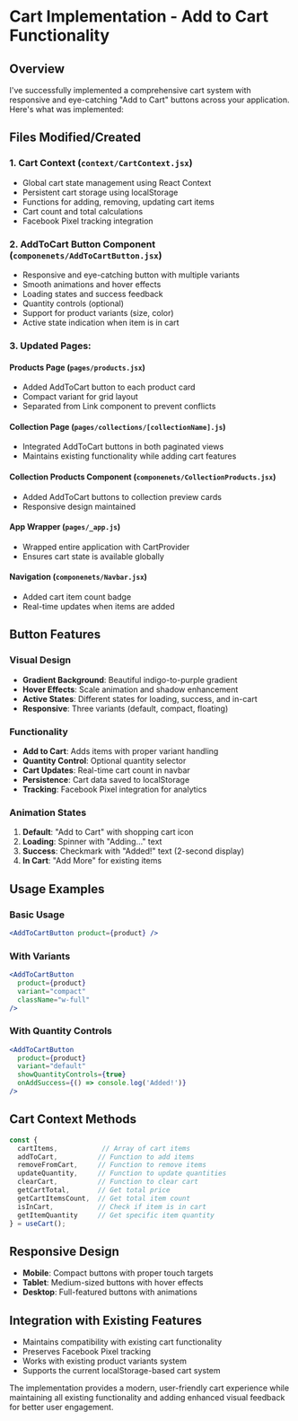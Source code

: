 # Cart Implementation - Add to Cart Functionality

## Overview
I've successfully implemented a comprehensive cart system with responsive and eye-catching "Add to Cart" buttons across your application. Here's what was implemented:

## Files Modified/Created

### 1. **Cart Context** (`context/CartContext.jsx`)
- Global cart state management using React Context
- Persistent cart storage using localStorage
- Functions for adding, removing, updating cart items
- Cart count and total calculations
- Facebook Pixel tracking integration

### 2. **AddToCart Button Component** (`componenets/AddToCartButton.jsx`)
- Responsive and eye-catching button with multiple variants
- Smooth animations and hover effects
- Loading states and success feedback
- Quantity controls (optional)
- Support for product variants (size, color)
- Active state indication when item is in cart

### 3. **Updated Pages:**

#### Products Page (`pages/products.jsx`)
- Added AddToCart button to each product card
- Compact variant for grid layout
- Separated from Link component to prevent conflicts

#### Collection Page (`pages/collections/[collectionName].js`)
- Integrated AddToCart buttons in both paginated views
- Maintains existing functionality while adding cart features

#### Collection Products Component (`componenets/CollectionProducts.jsx`)
- Added AddToCart buttons to collection preview cards
- Responsive design maintained

#### App Wrapper (`pages/_app.js`)
- Wrapped entire application with CartProvider
- Ensures cart state is available globally

#### Navigation (`componenets/Navbar.jsx`)
- Added cart item count badge
- Real-time updates when items are added

## Button Features

### Visual Design
- **Gradient Background**: Beautiful indigo-to-purple gradient
- **Hover Effects**: Scale animation and shadow enhancement
- **Active States**: Different states for loading, success, and in-cart
- **Responsive**: Three variants (default, compact, floating)

### Functionality
- **Add to Cart**: Adds items with proper variant handling
- **Quantity Control**: Optional quantity selector
- **Cart Updates**: Real-time cart count in navbar
- **Persistence**: Cart data saved to localStorage
- **Tracking**: Facebook Pixel integration for analytics

### Animation States
1. **Default**: "Add to Cart" with shopping cart icon
2. **Loading**: Spinner with "Adding..." text
3. **Success**: Checkmark with "Added!" text (2-second display)
4. **In Cart**: "Add More" for existing items

## Usage Examples

### Basic Usage
```jsx
<AddToCartButton product={product} />
```

### With Variants
```jsx
<AddToCartButton 
  product={product}
  variant="compact"
  className="w-full"
/>
```

### With Quantity Controls
```jsx
<AddToCartButton 
  product={product}
  variant="default"
  showQuantityControls={true}
  onAddSuccess={() => console.log('Added!')}
/>
```

## Cart Context Methods

```jsx
const {
  cartItems,           // Array of cart items
  addToCart,          // Function to add items
  removeFromCart,     // Function to remove items
  updateQuantity,     // Function to update quantities
  clearCart,          // Function to clear cart
  getCartTotal,       // Get total price
  getCartItemsCount,  // Get total item count
  isInCart,           // Check if item is in cart
  getItemQuantity     // Get specific item quantity
} = useCart();
```

## Responsive Design
- **Mobile**: Compact buttons with proper touch targets
- **Tablet**: Medium-sized buttons with hover effects
- **Desktop**: Full-featured buttons with animations

## Integration with Existing Features
- Maintains compatibility with existing cart functionality
- Preserves Facebook Pixel tracking
- Works with existing product variants system
- Supports the current localStorage-based cart system

The implementation provides a modern, user-friendly cart experience while maintaining all existing functionality and adding enhanced visual feedback for better user engagement.
